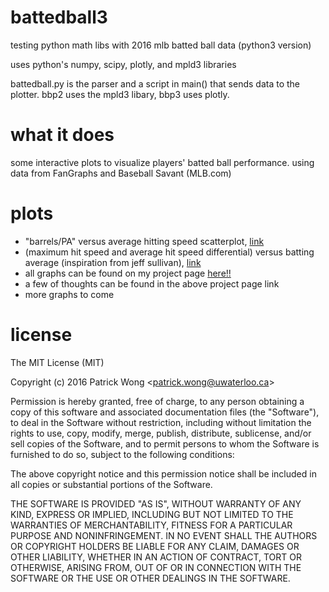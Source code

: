 # battedball3
testing python math libs with 2016 mlb batted ball data (python3 version)

uses python's numpy, scipy, plotly, and mpld3 libraries

battedball.py is the parser and a script in main() that sends data to the plotter. bbp2 uses the mpld3 libary, bbp3 uses plotly.

# what it does
some interactive plots to visualize players' batted ball performance. using data from FanGraphs and Baseball Savant (MLB.com)

# plots
- "barrels/PA" versus average hitting speed scatterplot, [link](https://patwong.github.io/bb/brlpa_ahs.html)
- (maximum hit speed and average hit speed differential) versus batting average (inspiration from jeff sullivan), [link](https://patwong.github.io/bb/max_bb_ahs_ba.html)
- all graphs can be found on my project page [here!!](https://patwong.github.io/bb_project_page.html)
- a few of thoughts can be found in the above project page link
- more graphs to come

# license

The MIT License (MIT)

Copyright (c) 2016 Patrick Wong \<<patrick.wong@uwaterloo.ca>\>

Permission is hereby granted, free of charge, to any person obtaining a copy
of this software and associated documentation files (the "Software"), to deal
in the Software without restriction, including without limitation the rights
to use, copy, modify, merge, publish, distribute, sublicense, and/or sell
copies of the Software, and to permit persons to whom the Software is
furnished to do so, subject to the following conditions:

The above copyright notice and this permission notice shall be included in all
copies or substantial portions of the Software.

THE SOFTWARE IS PROVIDED "AS IS", WITHOUT WARRANTY OF ANY KIND, EXPRESS OR
IMPLIED, INCLUDING BUT NOT LIMITED TO THE WARRANTIES OF MERCHANTABILITY,
FITNESS FOR A PARTICULAR PURPOSE AND NONINFRINGEMENT. IN NO EVENT SHALL THE
AUTHORS OR COPYRIGHT HOLDERS BE LIABLE FOR ANY CLAIM, DAMAGES OR OTHER
LIABILITY, WHETHER IN AN ACTION OF CONTRACT, TORT OR OTHERWISE, ARISING FROM,
OUT OF OR IN CONNECTION WITH THE SOFTWARE OR THE USE OR OTHER DEALINGS IN THE
SOFTWARE.